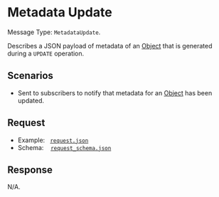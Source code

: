 # Metadata Update

Message Type: `MetadataUpdate`.

Describes a JSON payload of metadata of an [Object](https://github.com/JiscRDSS/rdss-canonical-data-model/tree/1.1.0/properties/Object) that is generated during a `UPDATE` operation.

## Scenarios

- Sent to subscribers to notify that metadata for an [Object](https://github.com/JiscRDSS/rdss-canonical-data-model/tree/1.1.0/properties/Object) has been updated.

## Request

- Example:&nbsp;&nbsp;&nbsp;[`request.json`](request.json)
- Schema:&nbsp;&nbsp;&nbsp;&nbsp;[`request_schema.json`](request_schema.json)

## Response

N/A.
